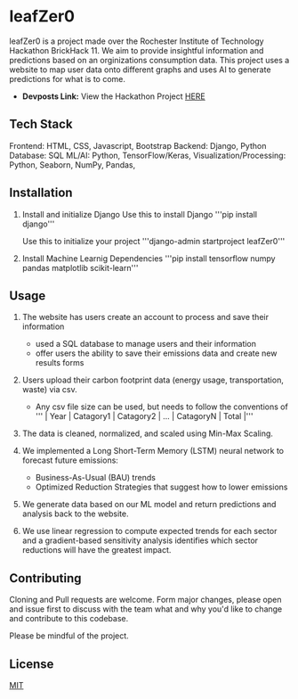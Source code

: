 # leafZer0
leafZer0 is a project made over the Rochester Institute of Technology Hackathon BrickHack 11.
We aim to provide insightful information and predictions based on an orginizations consumption
data. This project uses a website to map user data onto different graphs and uses AI to generate 
predictions for what is to come.


- **Devposts Link:** View the Hackathon Project [HERE]([(https://devpost.com/submit-to/23610-brickhack-11/manage/submissions_gl=1*1senmi1*_gcl_au*MTc0OTAyMjQwNS4xNzM3MDY2NDIx*_ga*MTQzNzUzMjQwMi4xNzM3MDY2NDIx*_ga_0YHJK3Y10M*MTc0NDEyNDYyMS4xMS4xLjE3NDQxMjQ2MzguMC4wLjA.)])




## Tech Stack
Frontend: HTML, CSS, Javascript, Bootstrap
Backend: Django, Python
Database: SQL
ML/AI: Python, TensorFlow/Keras, 
Visualization/Processing: Python, Seaborn, NumPy, Pandas,   

## Installation

1. Install and initialize Django
    Use this to install Django
        '''pip install django'''

    Use this to initialize your project
        '''django-admin startproject leafZer0'''
    
2. Install Machine Learnig Dependencies
    '''pip install tensorflow numpy pandas matplotlib scikit-learn'''

## Usage

1. The website has users create an account to process and save their information
    - used a SQL database to manage users and their information
    - offer users the ability to save their emissions data and create new results forms

2. Users upload their carbon footprint data (energy usage, transportation, waste) via csv.
    - Any csv file size can be used, but needs to follow the conventions of
    ''' | Year | Catagory1 | Catagory2 | ... | CatagoryN | Total |'''

3. The data is cleaned, normalized, and scaled using Min-Max Scaling.

4. We implemented a Long Short-Term Memory (LSTM) neural network to forecast future emissions:
    - Business-As-Usual (BAU) trends
    - Optimized Reduction Strategies that suggest how to lower emissions

5. We generate data based on our ML model and return predictions and analysis back to the website.

6. We use linear regression to compute expected trends for each sector and a gradient-based sensitivity analysis identifies    which sector reductions will have the greatest impact.


## Contributing

Cloning and Pull requests are welcome. Form major changes, please open and issue first to discuss with the team what and why you'd like to change and contribute to this codebase.

Please be mindful of the project.

## License

[MIT](https://choosealicense.com/licenses/mit/)

